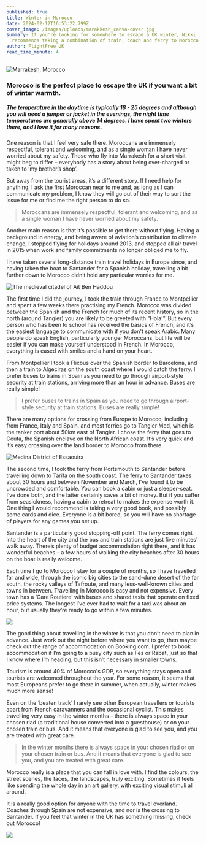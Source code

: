 ```yaml
---
published: true
title: Winter in Morocco
date: 2024-02-12T16:53:22.799Z
cover_image: /images/uploads/marakkesh_canva-cover.jpg
summary: If you're looking for somewhere to escape a UK winter, Nikki Jones
  recommends taking a combination of train, coach and ferry to Morocco
author: FlightFree UK
read_time_minute: 4
---
```

![](/images/uploads/marakkesh_canva.jpg "Marrakesh, Morocco")

### Morocco is the perfect place to escape the UK if you want a bit of winter warmth.

##### The temperature in the daytime is typically 18 - 25 degrees and although you will need a jumper or jacket in the evenings, the night time temperatures are generally above 14 degrees. I have spent two winters there, and I love it for many reasons. 

One reason is that I feel very safe there. Moroccans are immensely respectful, tolerant and welcoming, and as a single woman I have never worried about my safety. Those who fly into Marrakesh for a short visit might beg to differ – everybody has a story about being over-charged or taken to ‘my brother’s shop’. 

But away from the tourist areas, it’s a different story. If I need help for anything, I ask the first Moroccan near to me and, as long as I can communicate my problem, I know they will go out of their way to sort the issue for me or find me the right person to do so.

> Moroccans are immensely respectful, tolerant and welcoming, and as a single woman I have never worried about my safety.

Another main reason is that it’s possible to get there without flying. Having a background in energy, and being aware of aviation’s contribution to climate change, I stopped flying for holidays around 2013, and stopped all air travel in 2015 when work and family commitments no longer obliged me to fly. 

I have taken several long-distance train travel holidays in Europe since, and having taken the boat to Santander for a Spanish holiday, travelling a bit further down to Morocco didn’t hold any particular worries for me. 

![](/images/uploads/kasbah-ait-benhaddou_canva.jpg "The medieval citadel of Ait Ben Haddou")

The first time I did the journey, I took the train through France to Montpellier and spent a few weeks there practising my French. Morocco was divided between the Spanish and the French for much of its recent history, so in the north (around Tangier) you are likely to be greeted with “Hola!”. But every person who has been to school has received the basics of French, and it’s the easiest language to communicate with if you don't speak Arabic. Many people do speak English, particularly younger Moroccans, but life will be easier if you can make yourself understood in French. In Morocco, everything is eased with smiles and a hand on your heart.

From Montpellier I took a Flixbus over the Spanish border to Barcelona, and then a train to Algeciras on the south coast where I would catch the ferry. I prefer buses to trains in Spain as you need to go through airport-style security at train stations, arriving more than an hour in advance. Buses are really simple! 

> I prefer buses to trains in Spain as you need to go through airport-style security at train stations. Buses are really simple! 

There are many options for crossing from Europe to Morocco, including from France, Italy and Spain, and most ferries go to Tangier Med, which is the tanker port about 50km east of Tangier. I chose the ferry that goes to Ceuta, the Spanish enclave on the North African coast. It’s very quick and it’s easy crossing over the land border to Morocco from there.

![](/images/uploads/medina_district_of_essaouira_morocco_canva.jpg "Medina District of Essaouira")

The second time, I took the ferry from Portsmouth to Santander before travelling down to Tarifa on the south coast. The ferry to Santander takes about 30 hours and between November and March, I’ve found it to be uncrowded and comfortable. You can book a cabin or just a sleeper-seat. I’ve done both, and the latter certainly saves a bit of money. But if you suffer from seasickness, having a cabin to retreat to makes the expense worth it. One thing I would recommend is taking a very good book, and possibly some cards and dice. Everyone is a bit bored, so you will have no shortage of players for any games you set up. 

Santander is a particularly good stopping-off point. The ferry comes right into the heart of the city and the bus and train stations are just five minutes' walk away. There’s plenty of budget accommodation right there, and it has wonderful beaches – a few hours of walking the city beaches after 30 hours on the boat is really welcome. 

Each time I go to Morocco I stay for a couple of months, so I have travelled far and wide, through the iconic big cities to the sand-dune desert of the far south, the rocky valleys of Tafroute, and many less-well-known cities and towns in between. Travelling in Morocco is easy and not expensive. Every town has a ‘Gare Routiere’ with buses and shared taxis that operate on fixed price systems. The longest I’ve ever had to wait for a taxi was about an hour, but usually they’re ready to go within a few minutes. 

![](/images/uploads/morocco_beach_food_njones.jpg)

The good thing about travelling in the winter is that you don’t need to plan in advance. Just work out the night before where you want to go, then maybe check out the range of accommodation on Booking.com. I prefer to book accommodation if I’m going to a busy city such as Fes or Rabat, just so that I know where I’m heading, but this isn’t necessary in smaller towns. 

Tourism is around 40% of Morocco's GDP, so everything stays open and tourists are welcomed throughout the year. For some reason, it seems that most Europeans prefer to go there in summer, when actually, winter makes much more sense! 

Even on the ‘beaten track’ I rarely see other European travellers or tourists apart from French caravanners and the occasional cyclist. This makes travelling very easy in the winter months – there is always space in your chosen riad (a traditional house converted into a guesthouse) or on your chosen train or bus. And it means that everyone is glad to see you, and you are treated with great care. 

> In the winter months there is always space in your chosen riad or on your chosen train or bus. And it means that everyone is glad to see you, and you are treated with great care. 

Morocco really is a place that you can fall in love with. I find the colours, the street scenes, the faces, the landscapes, truly exciting. Sometimes it feels like spending the whole day in an art gallery, with exciting visual stimuli all around. 

It is a really good option for anyone with the time to travel overland. Coaches through Spain are not expensive, and nor is the crossing to Santander. If you feel that winter in the UK has something missing, check out Morocco!

![](/images/uploads/morocco_sand_dunes_njones.jpg)